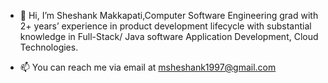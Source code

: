- 👋 Hi, I’m Sheshank Makkapati,Computer Software Engineering grad with 2+ years’ experience in product development lifecycle with substantial
knowledge in Full-Stack/ Java software Application Development, Cloud Technologies.

- 📫 You can reach me via email at msheshank1997@gmail.com


